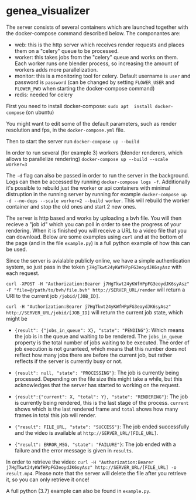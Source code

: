 # genea_visualizer

The server consists of several containers which are launched together with the docker-compose command described below.
The componantes are:
* web: this is the http server which receives render requests and places them on a "celery" queue to be processed.
* worker: this takes jobs from the "celery" queue and works on them. Each worker runs one blender process, so increasing the amount of workers adds more parallelization. 
* monitor: this is a monitoring tool for celery. Default username is `user` and password is `password` (can be changed by setting `FLOWER_USER` and `FLOWER_PWD` when starting the docker-compose command)
* redis: needed for celery

First you need to install docker-compose:
`sudo apt  install docker-compose` (on ubuntu)


You might want to edit some of the default parameters, such as render resolution and fps, in the `docker-compose.yml` file.

Then to start the server run `docker-compose up --build`

In order to run several (for example 3) workers (blender renderers, which allows to parallelize rendering) `docker-compose up --build --scale worker=3`

The `-d` flag can also be passed in order to run the server in the background. Logs can then be accessed by running `docker-compose logs -f`. Additionally it's possible to rebuild just the worker or api containers with minimal distruption in the running server by running for example `docker-compose up -d --no-deps --scale worker=2 --build worker`. This will rebuild the worker container and stop the old ones and start 2 new ones.


The server is http based and works by uploading a bvh file. You will then recieve a "job id" which you can poll in order to see the progress of your rendering. When it is finished you will receive a URL to a video file that you can download. 
Below are some examples using `curl` and at the bottom of the page (and in the file `example.py`) is a full python example of how this can be used.

Since the server is avialable publicly online, we have a simple authentication system, so just pass in the token `j7HgTkwt24yKWfHPpFG3eoydJK6syAsz` with each request.

```curl -XPOST -H "Authorization:Bearer j7HgTkwt24yKWfHPpFG3eoydJK6syAsz" -F "file=@/path/to/bvh/file.bvh" http://SERVER_URL/render``` 
will return a URI to the current job `/jobid/[JOB_ID]`.

`curl -H "Authorization:Bearer j7HgTkwt24yKWfHPpFG3eoydJK6syAsz" http://SERVER_URL/jobid/[JOB_ID]` will return the current job state, which might be

* `{result": {"jobs_in_queue": X}, "state": "PENDING"}`: Which means the job is in the queue and waiting to be rendered. The `jobs_in_queue` property is the total number of jobs waiting to be executed. The order of job execution is not guranteed, which means that this number does not reflect how many jobs there are before the current job, but rather reflects if the server is currently busy or not.

* `{result": null, "state": "PROCESSING"}`: The job is currently being processed. Depending on the file size this might take a while, but this acknowledges that the server has started to working on the request.

* `{result":{"current": X, "total": Y}, "state": "RENDERING"}`: The job is currently being rendered, this is the last stage of the process. `current` shows which is the last rendered frame and `total` shows how many frames in total this job will render.

* `{"result": FILE_URL, "state": "SUCCESS"}`: The job ended successfully and the video is available at `http://SERVER_URL/[FILE_URL]`.

* `{"result": ERROR_MSG, "state": "FAILURE"}`: The job ended with a failure and the error message is given in `results`.


In order to retrieve the video: `curl -H "Authorization:Bearer j7HgTkwt24yKWfHPpFG3eoydJK6syAsz" http://SERVER_URL/[FILE_URL] -o result.mp4`. Please note that the server will delete the file after you retrieve it, so you can only retrieve it once!


A full python (3.7) example can also be found in `example.py`.
